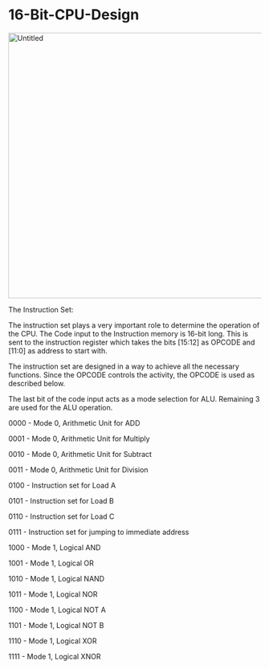 # 16-Bit-CPU-Design
<img width="529" alt="Untitled" src="https://github.com/danielcaspi/16-Bit-CPU-Design/assets/145657550/8a0a231a-e3cd-47a2-835e-2dbb7c5cd0b8">

The Instruction Set:

The instruction set plays a very important role to determine the operation of the CPU. The Code input to the Instruction memory is 16-bit long. This is sent to the instruction register which takes the bits [15:12] as OPCODE and [11:0] as address to start with.

The instruction set are designed in a way to achieve all the necessary functions. Since the OPCODE controls the activity, the OPCODE is used as described below.

The last bit of the code input acts as a mode selection for ALU. Remaining 3 are used for the ALU operation.

0000 - Mode 0, Arithmetic Unit for ADD

0001 - Mode 0, Arithmetic Unit for Multiply

0010 - Mode 0, Arithmetic Unit for Subtract

0011 - Mode 0, Arithmetic Unit for Division

0100 - Instruction set for Load A

0101 - Instruction set for Load B

0110 - Instruction set for Load C

0111 - Instruction set for jumping to immediate address

1000 - Mode 1, Logical AND

1001 - Mode 1, Logical OR

1010 - Mode 1, Logical NAND

1011 - Mode 1, Logical NOR

1100 - Mode 1, Logical NOT A

1101 - Mode 1, Logical NOT B

1110 - Mode 1, Logical XOR

1111 - Mode 1, Logical XNOR

